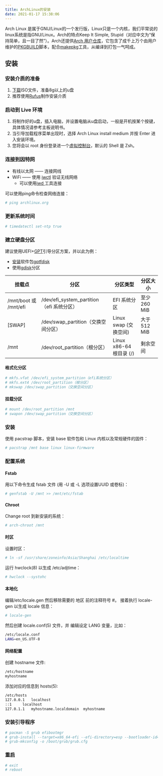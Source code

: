 ```yaml
---
title: ArchLinux的安装
date: 2021-01-17 15:38:06
---
```

Arch Linux 是属于GNU/Linux的一个发行版，Linux只是一个内核，我们平常说的linux系统是指GNU/Linux。Arch的特点Keep It Simple, Stupid（对应中文为“保持简单，且一目了然”）。Arch还提供[Arch 用户仓库](https://wiki.archlinux.org/index.php/Arch_User_Repository_(%E7%AE%80%E4%BD%93%E4%B8%AD%E6%96%87))，它包含了成千上万个由用户维护的[PKGBUILD](https://wiki.archlinux.org/index.php/PKGBUILD_(%E7%AE%80%E4%BD%93%E4%B8%AD%E6%96%87))脚本，配合[makepkg](https://wiki.archlinux.org/index.php/Makepkg_(%E7%AE%80%E4%BD%93%E4%B8%AD%E6%96%87))工具，从编译到打包一气呵成。

## 安装

### 安装介质的准备
1. [下载](https://archlinux.org/download/)ISO文件，准备8g以上的u盘
2. 推荐使用[Rufus](https://rufus.ie/)制作安装介质

### 启动到 Live 环境
1. 将制作好的u盘，插入电脑，并设置电脑从u盘启动，一般是开机按某个按键，具体情况请参考主板说明书。
2. 当引导加载程序菜单出现时，选择 Arch Linux install medium 并按 Enter 进入安装环境。
3. 您将会以 root 身份登录进一个[虚拟控制台](https://en.wikipedia.org/wiki/Virtual_console)，默认的 Shell 是 Zsh。

### 连接到因特网
* 有线以太网 —— 连接网线
* WiFi —— 使用 [iwctl](https://wiki.archlinux.org/index.php/Iwd#iwctl) 验证无线网络
    * 可以使用[iwd ](https://wiki.archlinux.org/index.php/Iwd_(%E7%AE%80%E4%BD%93%E4%B8%AD%E6%96%87)) 工具连接

可以使用ping命令检查网络连接：
``` bash
# ping archlinux.org
```

### 更新系统时间
``` bash
# timedatectl set-ntp true
```

### 建立硬盘分区
建议使用UEFI+[GPT](https://wiki.archlinux.org/index.php/Partitioning_(%E7%AE%80%E4%BD%93%E4%B8%AD%E6%96%87)#GUID_%E5%88%86%E5%8C%BA%E8%A1%A8)引导分区方案，并以此为例：

* [安装](https://wiki.archlinux.org/index.php/Help:Reading#Installation_of_packages)软件包[gptfdisk](https://archlinux.org/packages/?name=gptfdisk)
* 使用[gdisk](https://wiki.archlinux.org/index.php/GPT_fdisk_(%E7%AE%80%E4%BD%93%E4%B8%AD%E6%96%87))分区

|挂载点|分区|分区类型|分区大小|
|---|---|---|---|
|/mnt/boot 或 /mnt/efi|/dev/efi_system_partition（efi 系统分区）	|EFI 系统分区|至少 260 MiB|
|[SWAP]|/dev/swap_partition（交换空间分区）|	Linux swap (交换空间)|大于 512 MiB|
|/mnt|	/dev/root_partition（根分区）|Linux x86-64 根目录 (/)|剩余空间|
#### 格式化分区
``` bash
# mkfs.vfat /dev/efi_system_partition（efi系统分区）
# mkfs.ext4 /dev/root_partition（根分区）
# mkswap /dev/swap_partition（交换空间分区）
```
#### 挂载分区
``` bash
# mount /dev/root_partition /mnt
# swapon /dev/swap_partition（交换空间分区）
```

### 安装
使用 pacstrap 脚本，安装 base 软件包和 Linux 内核以及常规硬件的固件：
``` bash
# pacstrap /mnt base linux linux-firmware
```
### 配置系统

#### Fstab
用以下命令生成 fstab 文件 (用 -U 或 -L 选项设置UUID 或卷标)：
``` bash
# genfstab -U /mnt >> /mnt/etc/fstab
```

#### Chroot
Change root 到新安装的系统：
``` bash
# arch-chroot /mnt
```

#### 时区
设置时区：
``` bash
# ln -sf /usr/share/zoneinfo/Asia/Shanghai /etc/localtime
```
运行 hwclock(8) 以生成 /etc/adjtime：
``` bash
# hwclock --systohc
```
#### 本地化
编辑/etc/locale.gen 然后移除需要的 地区 前的注释符号 #。
接着执行 locale-gen 以生成 locale 信息：
``` bash
# locale-gen
```
然后创建 locale.conf(5) 文件，并 编辑设定 LANG 变量，比如：
``` bash
/etc/locale.conf
LANG=en_US.UTF-8
```
#### 网络配置
创建 hostname 文件:
``` bash
/etc/hostname
myhostname
```
添加对应的信息到 hosts(5):
``` bash
/etc/hosts
127.0.0.1	localhost
::1		localhost
127.0.1.1	myhostname.localdomain	myhostname
```

### 安装引导程序
``` bash
# pacman -S grub efibootmgr
# grub-install --target=x86_64-efi --efi-directory=esp --bootloader-id=GRUB
# grub-mkconfig -o /boot/grub/grub.cfg
```

### 重启
```bash
# exit
# reboot
```



